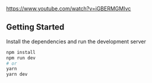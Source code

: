 https://www.youtube.com/watch?v=iGBERMGMIvc


## Getting Started


Install the dependencies and run the development server

```bash
npm install
npm run dev
# or
yarn
yarn dev
```
